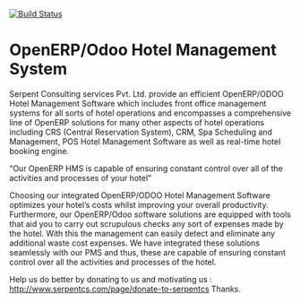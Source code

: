 [![Build Status](https://travis-ci.org/Matt-OBell/hotel_management.svg?branch=11.0)](https://travis-ci.org/Matt-OBell/hotel_management)

OpenERP/Odoo Hotel Management System
====================================

Serpent Consulting services Pvt. Ltd. provide an efficient OpenERP/ODOO Hotel Management Software which includes front office management systems for all sorts of hotel operations and encompasses a comprehensive line of OpenERP solutions for many other aspects of hotel operations including CRS (Central Reservation System), CRM, Spa Scheduling and Management, POS Hotel Management Software as well as real-time hotel booking engine.

“Our OpenERP HMS is capable of ensuring constant control over all of the activities and processes of your hotel”
 

Choosing our integrated OpenERP/ODOO Hotel Management Software optimizes your hotel’s costs whilst improving your overall productivity. Furthermore, our OpenERP/Odoo software solutions are equipped with tools that aid you to carry out scrupulous checks any sort of expenses made by the hotel. With this the management can easily detect and eliminate any additional waste cost expenses. We have integrated these solutions seamlessly with our PMS and thus, these are capable of ensuring constant control over all the activities and processes of the hotel. 

Help us do better by donating to us and motivating us : http://www.serpentcs.com/page/donate-to-serpentcs
Thanks.
